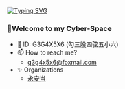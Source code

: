 [![Typing SVG](https://readme-typing-svg.demolab.com?font=Zhi+Mang+Xing&duration=3000&pause=100&color=000000&multiline=true&repeat=false&width=435&height=80&lines=G3G4X5X6;%E5%8B%BE%E4%B8%89%E8%82%A1%E5%9B%9B%E5%BC%A6%E4%BA%94%E5%B0%8F%E5%85%AD;%E8%B7%AF%E6%BC%AB%E6%BC%AB%E5%85%B6%E4%BF%AE%E8%BF%9C%E5%85%AE%EF%BC%8C%E5%90%BE%E5%B0%86%E4%B8%8A%E4%B8%8B%E8%80%8C%E6%B1%82%E7%B4%A2)](https://git.io/typing-svg)

### 🍻Welcome to my Cyber-Space
- 👋 ID: G3G4X5X6 (勾三股四弦五小六)
- 📫 How to reach me?
  - g3g4x5x6@foxmail.com
- ✨ Organizations
  - [永安当](https://github.com/Yong-An-Dang)

<!-- [![G3G4X5X6's GitHub stats](https://github-readme-stats.vercel.app/api?username=G3G4X5X6)](https://github.com/anuraghazra/github-readme-stats) -->

<!---
G3G4X5X6/G3G4X5X6 is a ✨ special ✨ repository because its `README.md` (this file) appears on your GitHub profile.
You can click the Preview link to take a look at your changes.
--->
